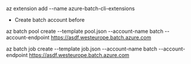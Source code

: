 az extension add --name azure-batch-cli-extensions

- Create batch account before

az batch pool create --template pool.json --account-name batch --account-endpoint https://asdf.westeurope.batch.azure.com

az batch job create --template job.json --account-name batch --account-endpoint https://asdf.westeurope.batch.azure.com
